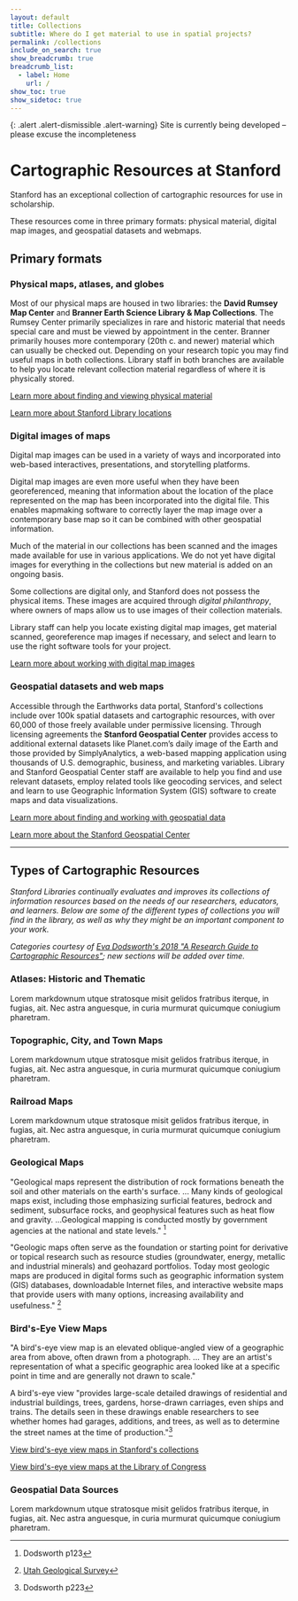 ```yaml
---
layout: default
title: Collections
subtitle: Where do I get material to use in spatial projects?
permalink: /collections
include_on_search: true
show_breadcrumb: true
breadcrumb_list:
  - label: Home
    url: /
show_toc: true
show_sidetoc: true
---
```


{: .alert .alert-dismissible .alert-warning}
Site is currently being developed – please excuse the incompleteness

# Cartographic Resources at Stanford
Stanford has an exceptional collection of cartographic resources for use in scholarship. 

These resources come in three primary formats: physical material, digital map images, and geospatial datasets and webmaps.

## Primary formats

### Physical maps, atlases, and globes
Most of our physical maps are housed in two libraries: the **David Rumsey Map Center** and **Branner Earth Science Library & Map Collections**. The Rumsey Center primarily specializes in rare and historic material that needs special care and must be viewed by appointment in the center. Branner primarily houses more contemporary (20th c. and newer) material which can usually be checked out. Depending on your research topic you may find useful maps in both collections. Library staff in both branches are available to help you locate relevant collection material regardless of where it is physically stored.

[Learn more about finding and viewing physical material](how-do-i.md)

[Learn more about Stanford Library locations](resources.md)

### Digital images of maps
Digital map images can be used in a variety of ways and incorporated into web-based interactives, presentations, and storytelling platforms. 

Digital map images are even more useful when they have been georeferenced, meaning that information about the location of the place represented on the map has been incorporated into the digital file. This enables mapmaking software to correctly layer the map image over a contemporary base map so it can be combined with other geospatial information. 

Much of the material in our collections has been scanned and the images made available for use in various applications. We do not yet have digital images for everything in the collections but new material is added on an ongoing basis. 

Some collections are digital only, and Stanford does not possess the physical items. These images are acquired through *digital philanthropy*, where owners of maps allow us to use images of their collection materials.

Library staff can help you locate existing digital map images, get material scanned, georeference map images if necessary, and select and learn to use the right software tools for your project.

[Learn more about working with digital map images](how-do-i.md)

### Geospatial datasets and web maps 
Accessible through the Earthworks data portal, Stanford's collections include over 100k spatial datasets and cartographic resources, with over 60,000 of those freely available under permissive licensing. Through licensing agreements the **Stanford Geospatial Center** provides access to additional external datasets like Planet.com’s daily image of the Earth and those provided by SimplyAnalytics, a web-based mapping application using thousands of U.S. demographic, business, and marketing variables. Library and Stanford Geospatial Center staff are available to help you find and use relevant datasets, employ related tools like geocoding services, and select and learn to use Geographic Information System (GIS) software to create maps and data visualizations.  

[Learn more about finding and working with geospatial data](how-do-i.md)

[Learn more about the Stanford Geospatial Center](https://library.stanford.edu/libraries/stanford-geospatial-center)
<!-- Alternatively this could link to another section of the Toolkit --> 

---

## Types of Cartographic Resources
*Stanford Libraries continually evaluates and improves its collections of information resources based on the needs of our researchers, educators, and learners. Below are some of the different types of collections you will find in the library, as well as why they might be an important component to your work.*

*Categories courtesy of [Eva Dodsworth's 2018 "A Research Guide to Cartographic Resources"](https://searchworks.stanford.edu/view/14278618); new sections will be added over time.*

### Atlases: Historic and Thematic

Lorem markdownum utque stratosque misit gelidos fratribus iterque, in fugias,
ait. Nec astra anguesque, in curia murmurat quicumque coniugium pharetram.

### Topographic, City, and Town Maps

Lorem markdownum utque stratosque misit gelidos fratribus iterque, in fugias,
ait. Nec astra anguesque, in curia murmurat quicumque coniugium pharetram.

### Railroad Maps

Lorem markdownum utque stratosque misit gelidos fratribus iterque, in fugias,
ait. Nec astra anguesque, in curia murmurat quicumque coniugium pharetram.

### Geological Maps

"Geological maps represent the distribution of rock formations beneath the soil and other materials on the earth's surface. ... Many kinds of geological maps exist, including those emphasizing surficial features, bedrock and sediment, subsurface rocks, and geophysical features such as heat flow and gravity. ...Geological mapping is conducted mostly by government agencies at the national and state levels." [^2]

[^2]: Dodsworth p123

"Geologic maps often serve as the foundation or starting point for derivative or topical research such as resource studies (groundwater, energy, metallic and industrial minerals) and geohazard portfolios. Today most geologic maps are produced in digital forms such as geographic information system (GIS) databases, downloadable Internet files, and interactive website maps that provide users with many options, increasing availability and usefulness." [^3]

[^3]: [Utah Geological Survey](https://geology.utah.gov/map-pub/survey-notes/practical-uses-geo-maps/#:~:text=Geologic%20maps%20often%20serve%20as,options%2C%20increasing%20availability%20and%20usefulness.)

<!--### Nautical Charts

Lorem markdownum utque stratosque misit gelidos fratribus iterque, in fugias,
ait. Nec astra anguesque, in curia murmurat quicumque coniugium pharetram.-->

<!--### Fire Insurance Plans

Lorem markdownum utque stratosque misit gelidos fratribus iterque, in fugias,
ait. Nec astra anguesque, in curia murmurat quicumque coniugium pharetram.-->

<!--### Air Photos

Lorem markdownum utque stratosque misit gelidos fratribus iterque, in fugias,
ait. Nec astra anguesque, in curia murmurat quicumque coniugium pharetram.-->

### Bird's-Eye View Maps

"A bird's-eye view map is an elevated oblique-angled view of a geographic area from above, often drawn from a photograph. ... They are an artist's representation of what a specific geographic area looked like at a specific point in time and are generally not drawn to scale."

A bird's-eye view "provides large-scale detailed drawings of residential and industrial buildings, trees, gardens, horse-drawn carriages, even ships and trains. The details seen in these drawings enable researchers to see whether homes had garages, additions, and trees, as well as to determine the street names at the time of production."[^1] 

[^1]: Dodsworth p223

[View bird's-eye view maps in Stanford's collections](https://searchworks.stanford.edu/?f%5Bformat_main_ssim%5D%5B%5D=Map&q=bird%27s-eye&search_field=search&sort=year-asc)


[View bird's-eye view maps at the Library of Congress](https://www.loc.gov/maps/?q=%22bird%27s-eye%22)

### Geospatial Data Sources

Lorem markdownum utque stratosque misit gelidos fratribus iterque, in fugias,
ait. Nec astra anguesque, in curia murmurat quicumque coniugium pharetram.

<!--### GIS Subject Guides

Lorem markdownum utque stratosque misit gelidos fratribus iterque, in fugias,
ait. Nec astra anguesque, in curia murmurat quicumque coniugium pharetram.-->

<!--### Handbooks and Manuals

Lorem markdownum utque stratosque misit gelidos fratribus iterque, in fugias,
ait. Nec astra anguesque, in curia murmurat quicumque coniugium pharetram.-->

<!--### Cartographic and GIS Dictionaries

Lorem markdownum utque stratosque misit gelidos fratribus iterque, in fugias,
ait. Nec astra anguesque, in curia murmurat quicumque coniugium pharetram.-->

<!--### Bibliographies

Lorem markdownum utque stratosque misit gelidos fratribus iterque, in fugias,
ait. Nec astra anguesque, in curia murmurat quicumque coniugium pharetram.-->

<!--### Gazetteers

Pes hoc erat modo ab est avidus tamen et terra. Saturnia in urbe, nunc sub, in, quid mater Eurynomes qua-->

<!--### Reference Books

In Iulius et in ripam ut prosit deciderant ad habitus virtutis tumulo canibus.
Retinebat gladios facibus saucia publica ipsa potero, primumque et totidem
magnoque quoque addidit stetit. Nexilibus pectore dederat et animum iamque filia virens praeside.-->

<!--### Journals and Conference Proceedings

Lorem markdownum utque stratosque misit gelidos fratribus iterque, in fugias,
ait. Nec astra anguesque, in curia murmurat quicumque coniugium pharetram.-->

